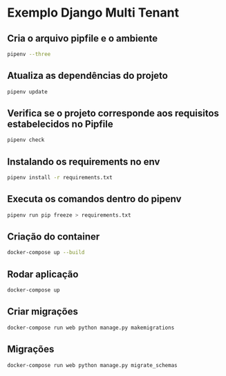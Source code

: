 # Exemplo Django Multi Tenant

## Cria o arquivo pipfile e o ambiente
    
``` bash
pipenv --three
```

## Atualiza as dependências do projeto
    
``` bash
pipenv update
```

## Verifica se o projeto corresponde aos requisitos estabelecidos no Pipfile
        
``` bash
pipenv check
```

## Instalando os requirements no env

``` bash
pipenv install -r requirements.txt
```

## Executa os comandos dentro do pipenv
    
``` bash
pipenv run pip freeze > requirements.txt
```

## Criação do container
    
``` bash
docker-compose up --build
```

## Rodar aplicação
    
``` bash
docker-compose up
```

## Criar migrações
    
``` bash
docker-compose run web python manage.py makemigrations
```

## Migrações

``` bash
docker-compose run web python manage.py migrate_schemas
```